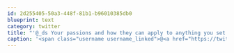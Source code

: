 ```yaml
---
id: 2d255405-50a3-448f-81b1-b96010385db0
blueprint: text
category: twitter
title: "'@_ds Your passions and how they can apply to anything you set your mind to."
caption: '<span class="username username_linked">@<a href="https://twitter.com/_ds" title="Dustin Senos">_ds</a></span> Your passions and how they can apply to anything you set your mind to.'
---
```

